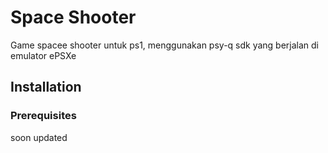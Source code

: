 # Space Shooter
Game spacee shooter untuk ps1, menggunakan psy-q sdk yang berjalan di emulator ePSXe

## Installation

### Prerequisites
soon updated
